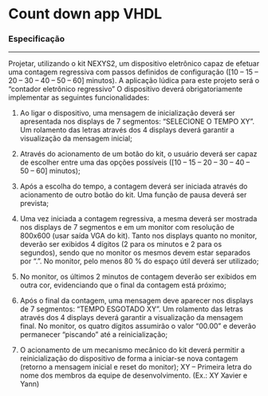 # Count down app VHDL

### Especificação
---
Projetar, utilizando o kit NEXYS2, um dispositivo eletrônico capaz de efetuar uma
contagem regressiva com passos definidos de configuração ([10 – 15 – 20 – 30 – 40 – 50 –
60] minutos). A aplicação lúdica para este projeto será o “contador eletrônico regressivo”
O dispositivo deverá obrigatoriamente implementar as seguintes funcionalidades:

1. Ao ligar o dispositivo, uma mensagem de inicialização deverá ser apresentada nos
displays de 7 segmentos: “SELECIONE O TEMPO XY”. Um rolamento das letras
através dos 4 displays deverá garantir a visualização da mensagem inicial;

2. Através do acionamento de um botão do kit, o usuário deverá ser capaz de escolher
entre uma das opções possíveis ([10 – 15 – 20 – 30 – 40 – 50 – 60] minutos);

3. Após a escolha do tempo, a contagem deverá ser iniciada através do acionamento
de outro botão do kit. Uma função de pausa deverá ser prevista;

4. Uma vez iniciada a contagem regressiva, a mesma deverá ser mostrada nos displays
de 7 segmentos e em um monitor com resolução de 800x600 (usar saída VGA do
kit). Tanto nos displays quanto no monitor, deverão ser exibidos 4 dígitos (2 para
os minutos e 2 para os segundos), sendo que no monitor os mesmos devem
estar separados por “.”. No monitor, pelo menos 80 % do espaço útil deverá ser
utilizado;

5. No monitor, os últimos 2 minutos de contagem deverão ser exibidos em outra cor,
evidenciando que o final da contagem está próximo;

6. Após o final da contagem, uma mensagem deve aparecer nos displays de 7 segmentos:
“TEMPO ESGOTADO XY”. Um rolamento das letras através dos 4 displays deverá
garantir a visualização da mensagem final. No monitor, os quatro dígitos assumirão
o valor “00.00” e deverão permanecer “piscando” até a reinicialização;

7. O acionamento de um mecanismo mecânico do kit deverá permitir a reinicialização
do dispositivo de forma a iniciar-se nova contagem (retorno a mensagem inicial e
reset do monitor);
XY – Primeira letra do nome dos membros da equipe de desenvolvimento. (Ex.: XY
Xavier e Yann)
